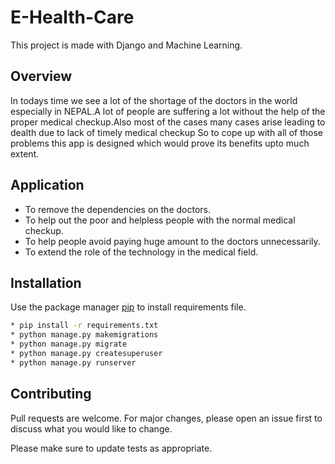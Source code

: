 # E-Health-Care
This project is made with Django and Machine Learning.
## Overview
In todays time we see a lot of the shortage of the doctors in the world especially in NEPAL.A lot of people are suffering a lot without the help of the proper medical checkup.Also most of the cases many cases arise leading to dealth due to lack of timely medical checkup
So to cope up with all of those problems this app is designed which would prove its benefits upto much extent.

## Application
* To remove the dependencies on the doctors.
* To help out the poor and helpless people with the normal medical checkup.
* To help people avoid paying huge amount to the doctors unnecessarily.
* To extend the role of the technology in the medical field.

## Installation

Use the package manager [pip](https://pip.pypa.io/en/stable/) to install requirements file.


```bash
* pip install -r requirements.txt
* python manage.py makemigrations
* python manage.py migrate
* python manage.py createsuperuser
* python manage.py runserver
```
## Contributing
Pull requests are welcome. For major changes, please open an issue first to discuss what you would like to change.

Please make sure to update tests as appropriate.

